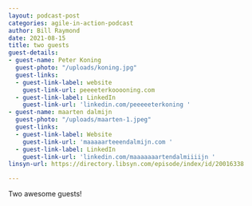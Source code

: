 ```yaml
---
layout: podcast-post
categories: agile-in-action-podcast
author: Bill Raymond
date: 2021-08-15
title: two guests
guest-details:
- guest-name: Peter Koning
  guest-photo: "/uploads/koning.jpg"
  guest-links:
  - guest-link-label: website
    guest-link-url: peeeeterkooooning.com
  - guest-link-label: LinkedIn
    guest-link-url: 'linkedin.com/peeeeeterkoning '
- guest-name: maarten dalmijn
  guest-photo: "/uploads/maarten-1.jpeg"
  guest-links:
  - guest-link-label: Website
    guest-link-url: 'maaaaarteeendalmijn.com '
  - guest-link-label: LinkedIn
    guest-link-url: 'linkedin.com/maaaaaaartendalmiiiijn '
linsyn-url: https://directory.libsyn.com/episode/index/id/20016338

---
```

Two awesome guests!